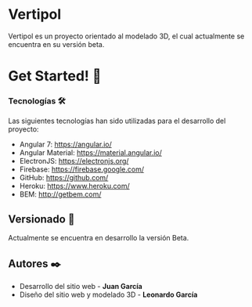 # Vertipol

Vertipol es un proyecto orientado al modelado 3D, el cual actualmente se encuentra en su versión beta.

# Get Started! 🚀

### Tecnologías 🛠️

Las siguientes tecnologías han sido utilizadas para el desarrollo del proyecto:

* Angular 7: https://angular.io/
* Angular Material: https://material.angular.io/
* ElectronJS: https://electronjs.org/
* Firebase: https://firebase.google.com/
* GitHub: https://github.com/
* Heroku: https://www.heroku.com/
* BEM: http://getbem.com/ 

## Versionado 📌

Actualmente se encuentra en desarrollo la versión Beta.

## Autores ✒️

* Desarrollo del sitio web - **Juan García**
* Diseño del sitio web y modelado 3D - **Leonardo García**